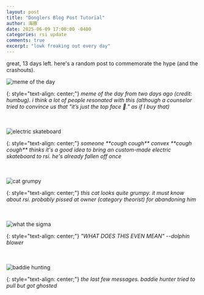 ```yaml
---
layout: post
title: "Donglers Blog Post Tutorial"
author: 海豚
date: 2025-06-09 17:00:00 -0400
categories: rsi update
comments: true
excerpt: "lowk freaking out every day"
---
```


great, 13 days left. here's a random post to commemorate the hype (and the crashouts).

![meme of the day](https://github.com/user-attachments/assets/2144a7de-d40b-460f-84a4-c1f4a7338788)

{: style="text-align: center;"}
*meme of the day from two days ago (credit: humbug). i think a lot of people resonated with this (although a counselor tried to convince us that "it’s just the top face 🙏." as if I buy that)*
<br><br><br>

![electric skateboard](https://github.com/user-attachments/assets/4bf9bf89-a259-42ef-ba6a-74fa844897f1)

{: style="text-align: center;"}
*someone \*\*cough cough\*\* convex \*\*cough cough\*\* thinks it's a good idea to bring an custom-made electric skateboard to rsi. he's already fallen off once*
<br><br><br>

![cat grumpy](https://github.com/user-attachments/assets/fa7add8f-88cc-4c7d-8a31-665f74b19178)

{: style="text-align: center;"}
*this cat looks quite grumpy. it must know about rsi. probably pissed at owner (category theorist) for abandoning him*
<br><br><br>

![what the sigma](https://github.com/user-attachments/assets/8004d409-e84a-44df-8e15-a1b31eb49225)

{: style="text-align: center;"}
*"WHAT DOES THIS EVEN MEAN" --dolphin blower*
<br><br><br>

![baddie hunting](https://github.com/user-attachments/assets/26faee55-8f7d-48bb-8163-e0a32176bb6c)

{: style="text-align: center;"}
*the last few messages. baddie hunter tried to pull but got ghosted*
